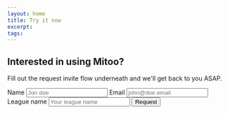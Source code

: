 ```yaml
---
layout: home
title: Try it now
excerpt:
tags:
---
```


<section class="page-section page-section--try-it-now">
  <div class="row">
    <div class="block block--6 block--centered">
      <h2 class="page-section__title text-center">Interested in using Mitoo?</h2>
      <p class="page-section__text text-center">Fill out the request invite flow underneath and we'll get back to you ASAP.</p>
      <form>
        <label>Name</label>
        <input class="input--big" type="text" placeholder="Jon doe" required>
        <label>Email</label>
        <input class="input--big" type="email" placeholder="john@doe.email" required>
        <label>League name</label>
        <input class="input--big" type="text" placeholder="Your league name" required>
        <button class="button button--big button--full-width" type="submit">Request</button>
      </form>
    </div>
  </div>
</section>